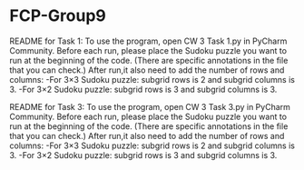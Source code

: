 # FCP-Group9
README for Task 1:
To use the program, open CW 3 Task 1.py in PyCharm Community.
Before each run, please place the Sudoku puzzle you want to run at the beginning of the code. (There are specific annotations in the file that you can check.)
After run,it also need to add the number of rows and columns:
-For 3×3 Sudoku puzzle: subgrid rows is 2 and subgrid columns is 3.
-For 3×2 Sudoku puzzle: subgrid rows is 3 and subgrid columns is 3.
 
README for Task 3:
To use the program, open CW 3 Task 3.py in PyCharm Community.
Before each run, please place the Sudoku puzzle you want to run at the beginning of the code. (There are specific annotations in the file that you can check.)
After run,it also need to add the number of rows and columns:
-For 3×3 Sudoku puzzle: subgrid rows is 2 and subgrid columns is 3.
-For 3×2 Sudoku puzzle: subgrid rows is 3 and subgrid columns is 3.
